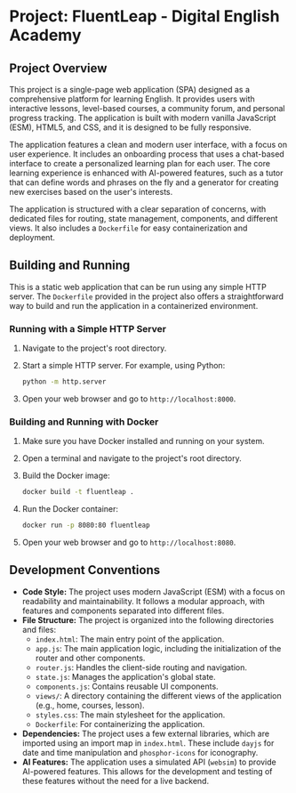 # Project: FluentLeap - Digital English Academy

## Project Overview

This project is a single-page web application (SPA) designed as a comprehensive platform for learning English. It provides users with interactive lessons, level-based courses, a community forum, and personal progress tracking. The application is built with modern vanilla JavaScript (ESM), HTML5, and CSS, and it is designed to be fully responsive.

The application features a clean and modern user interface, with a focus on user experience. It includes an onboarding process that uses a chat-based interface to create a personalized learning plan for each user. The core learning experience is enhanced with AI-powered features, such as a tutor that can define words and phrases on the fly and a generator for creating new exercises based on the user's interests.

The application is structured with a clear separation of concerns, with dedicated files for routing, state management, components, and different views. It also includes a `Dockerfile` for easy containerization and deployment.

## Building and Running

This is a static web application that can be run using any simple HTTP server. The `Dockerfile` provided in the project also offers a straightforward way to build and run the application in a containerized environment.

### Running with a Simple HTTP Server

1.  Navigate to the project's root directory.
2.  Start a simple HTTP server. For example, using Python:

    ```bash
    python -m http.server
    ```

3.  Open your web browser and go to `http://localhost:8000`.

### Building and Running with Docker

1.  Make sure you have Docker installed and running on your system.
2.  Open a terminal and navigate to the project's root directory.
3.  Build the Docker image:

    ```bash
    docker build -t fluentleap .
    ```

4.  Run the Docker container:

    ```bash
    docker run -p 8080:80 fluentleap
    ```

5.  Open your web browser and go to `http://localhost:8080`.

## Development Conventions

*   **Code Style:** The project uses modern JavaScript (ESM) with a focus on readability and maintainability. It follows a modular approach, with features and components separated into different files.
*   **File Structure:** The project is organized into the following directories and files:
    *   `index.html`: The main entry point of the application.
    *   `app.js`: The main application logic, including the initialization of the router and other components.
    *   `router.js`: Handles the client-side routing and navigation.
    *   `state.js`: Manages the application's global state.
    *   `components.js`: Contains reusable UI components.
    *   `views/`: A directory containing the different views of the application (e.g., home, courses, lesson).
    *   `styles.css`: The main stylesheet for the application.
    *   `Dockerfile`: For containerizing the application.
*   **Dependencies:** The project uses a few external libraries, which are imported using an import map in `index.html`. These include `dayjs` for date and time manipulation and `phosphor-icons` for iconography.
*   **AI Features:** The application uses a simulated API (`websim`) to provide AI-powered features. This allows for the development and testing of these features without the need for a live backend.

